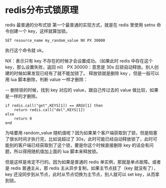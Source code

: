 # redis分布式锁原理

redis 最普通的分布式锁
第一个最普通的实现方式，就是在 redis 里使用 setnx 命令创建一个 key，这样就算加锁。

```
SET resource_name my_random_value NX PX 30000

```
执行这个命令就 ok。

NX：表示只有 key 不存在的时候才会设置成功。（如果此时 redis 中存在这个 key，那么设置失败，返回 nil）
PX 30000：意思是 30s 后锁自动释放。别人创建的时候如果发现已经有了就不能加锁了。
释放锁就是删除 key ，但是一般可以用 lua 脚本删除，判断 value 一样才删除：

-- 删除锁的时候，找到 key 对应的 value，跟自己传过去的 value 做比较，如果是一样的才删除。

```
if redis.call("get",KEYS[1]) == ARGV[1] then
    return redis.call("del",KEYS[1])
else
    return 0
end
```
为啥要用 random_value 随机值呢？因为如果某个客户端获取到了锁，但是阻塞了很长时间才执行完，比如说超过了 30s，此时可能已经自动释放锁了，此时可能别的客户端已经获取到了这个锁，要是你这个时候直接删除 key 的话会有问题，所以得用随机值加上面的 lua 脚本来释放锁。

但是这样是肯定不行的。因为如果是普通的 redis 单实例，那就是单点故障。或者是 redis 普通主从，那 redis 主从异步复制，如果主节点挂了（key 就没有了），key 还没同步到从节点，此时从节点切换为主节点，别人就可以 set key，从而拿到锁。